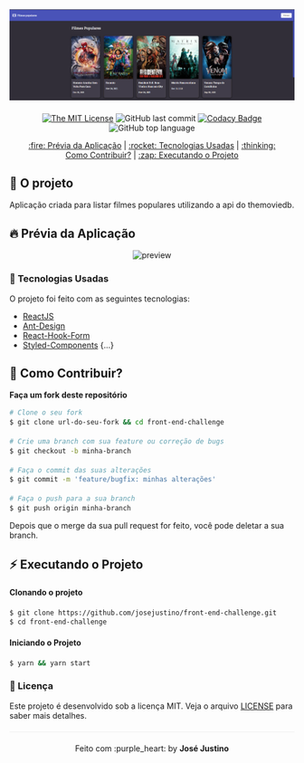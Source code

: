<div align="center" style="margin-bottom: 20px;">

<img alt="front-end-challenge" src="./img/landing-page.png" width="auto" heigth="auto"/>
</div>

<div align="center" style="margin: 20px;">

[![The MIT License](https://img.shields.io/badge/license-MIT-green.svg?style=flat-square)](http://github.com/josejustino/front-end-challenge/LICENSE.md)
![GitHub last commit](https://img.shields.io/github/last-commit/josejustino/front-end-challenge?color=green&style=flat-square)
[![Codacy Badge](https://app.codacy.com/project/badge/Grade/30e0ef7a3c2146498723e53c9fcaeda7)](https://www.codacy.com/manual/josejustino/GoBarber_2?utm_source=github.com&amp;utm_medium=referral&amp;utm_content=josejustino/GoBarber&amp;utm_campaign=Badge_Grade)
![GitHub top language](https://img.shields.io/github/languages/top/josejustino/front-end-challenge?style=flat-square)


<p align="center" >
  <a href="#fire-prévia-da-aplicação"> :fire: Prévia da Aplicação</a> |
  <a href="#rocket-tecnologias-usadas"> :rocket: Tecnologias Usadas</a> |
  <a href="#thinking-como-contribuir?"> :thinking: Como Contribuir?</a> |
  <a href="#zap-executando-o-projeto"> :zap: Executando o Projeto </a>
</p>

</div>

## :barber: O projeto

Aplicação criada para listar filmes populares utilizando a api do themoviedb.

## :fire: Prévia da Aplicação

<div align="center">
<img src="https://media.giphy.com/media/naYGCP8Tn1xpIJ6z17/giphy.gif" alt="preview"/>
</div>

### :rocket: Tecnologias Usadas

O projeto foi feito com as seguintes tecnologias:

- [ReactJS](https://pt-br.reactjs.org/)
- [Ant-Design](https://ant.design/)
- [React-Hook-Form](https://react-hook-form.com/)
- [Styled-Components](https://styled-components.com/)
{...}

## :thinking: Como Contribuir?
**Faça um fork deste repositório**

```bash
# Clone o seu fork
$ git clone url-do-seu-fork && cd front-end-challenge

# Crie uma branch com sua feature ou correção de bugs
$ git checkout -b minha-branch

# Faça o commit das suas alterações
$ git commit -m 'feature/bugfix: minhas alterações'

# Faça o push para a sua branch
$ git push origin minha-branch
```

Depois que o merge da sua pull request for feito, você pode deletar a sua branch.

## :zap: Executando o Projeto
#### Clonando o projeto
```sh
$ git clone https://github.com/josejustino/front-end-challenge.git
$ cd front-end-challenge
```
#### Iniciando o Projeto
```sh
$ yarn && yarn start
```
### :memo: Licença

Este projeto é desenvolvido sob a licença MIT. Veja o arquivo [LICENSE](LICENSE.md) para saber mais detalhes.

<p align="center" style="margin-top: 20px; border-top: 1px solid #eee; padding-top: 20px;">Feito com :purple_heart: by <strong> José Justino</strong> </p>
